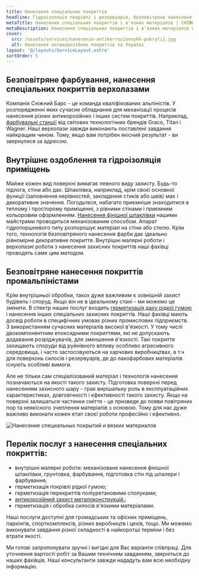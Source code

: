 ```yaml
---
title: Нанесення спеціальних покриттів
headline: Гідроізоляція покрівлі і резервуарів, безповітряне нанесення двокомпонентних поліуретанових, епоксидних покриттів, обробка альпіністами будівельних конструкцій і силосів рідкої гумою та іншими матеріалами високої в'язкості.
metaTitle: Нанесення спеціальних покриттів і в'язких матеріалів | СНІЖНИЙ БАРС
metaDescription: Нанесення спеціальних покриттів і в'язких матеріалів в Україні кваліфікованими альпіністами ☎ + 38 (096) 555-30-92 компанії Сніжний Барс
cover:
  src: /assets/services/nanesenie-antikorrozionnykh-pokrytij.jpg
  alt: Нанесення антикорозійних покриттів по Україні
layout: '@/layouts/ServiceLayout.astro'
sortOrder: 5
---
```



## Безповітряне фарбування, нанесення спеціальних покриттів верхолазами


Компанія Сніжний Барс - це команда кваліфікованих альпіністів. У розпорядженні яких сучасне обладнання для механізації процесів нанесення різних антикорозійних і інших систем покриттів. Наприклад, [фарбувальні станції](/arenda-i-prodazha-oborudovaniya/) від світових технологічних брендів Graco, Titan і Wagner. Наші верхолази завжди виконають поставлені завдання найкращим чином. Тому, якщо вам потрібен якісний результат - ви звернулися за адресою.



## Внутрішнє оздоблення та гідроізоляція приміщень


Майже кожен вид поверхні вимагає певного виду захисту. Будь-то підлога, стіни або дах. Шпаклівка, наприклад, крім своєї основної функції (заповнення нерівностей, закладення стиків або швів) має і декоративне значення. Погодьтеся, набагато приємніше знаходитися в теплому і просторому приміщенні, з рівними стінами і приємним кольоровим оформленням. [Нанесення фінішної шпаклівки](/provedenie-vnutrennix-rabot/) нашими майстрами проводиться механізованим способом. Апарат гідропоршневого типу розпорошує матеріал на стіни або стелю. Крім того, технологія безповітряного нанесення фарби дає ідеально рівномірне декоративне покриття. Внутрішні малярні роботи і верхолазні роботи з нанесення захисних покриттів наші фахівці проводять саме цим методом.


## Безповітряне нанесення покриттів промальпіністами


Крім внутрішньої обробки, такох дуже важливим є зовнішній захист будівель і споруд. Якщо він не в ідеальному стані - ми можемо це змінити. В спектр наших послуг входить [герметизація даху рідкої гумою](/gidroizolyaciya-zhidkoj-rezinoj-za-ili-protiv/) і нанесення інших спеціальних захисних покриттів.
Наші фахівці мають досвід роботи в специфічних умовах різних промислових підприємств. З використанням сучасних матеріалів високої в'язкості. У тому числі двокомпонентним епоксидними покриттями, які не допускають додавання розріджувачів, для зменшення в'язкості.
Такі покриття захищають споруди від руйнівного впливу особливо агресивного середовища, і часто застосовуються на харчових виробництвах, в т.ч для поверхонь силосів і резервуарів, де до лакофарбових матеріалів існують особливі вимоги.

Але не тільки сам спеціалізований матеріал і технологія нанесення позначаються на якості такого захисту. Підготовка поверхні перед нанесенням захисного шару - грає вирішальну роль в експлуатаційних характеристиках, довговічності і ефективності такого захисту. Якщо на поверхні залишаться частинки сміття - це призведе до появи повітряних пор та неякісного зчеплення матеріалів з основою. Тому для нас дуже важливо виконати кожен етап своєї роботи професійно і ефективно.


![Нанесение специальных покрытий и вязких материалов](./images/antikorrozionnaya-zashhita-metalla.jpg)


## Перелік послуг з нанесення спеціальних покриттів:


- внутрішні малярні роботи: механізоване нанесення фінішної шпаклівки, грунтовка, фарбування, підготовка стін під шпалери і фарбування;
- герметизація покрівлі рідкої гумою;
- герметизація перекриттів поліуретановими сполуками;
- [антикорозійний захист металоконструкцій.](/pokraska-metalla/);
- герметизація і обробка силосів в'язкими матеріалами.

Наші послуги доступні для громадських та офісних приміщень, паркінгів, спорткомплексів, різних виробництв і цехів, тощо. Ми можемо виконувати завдання різної складності в найкоротші терміни і без втрати якості.

Ми готові запропонувати зручні і вигідні для Вас варіанти співпраці. Для уточнення вартості робіт за Вашим технічним завданням, зверніться до наших фахівців. Наші консультанти завжди нададуть вам всю необхідну інформацію.

